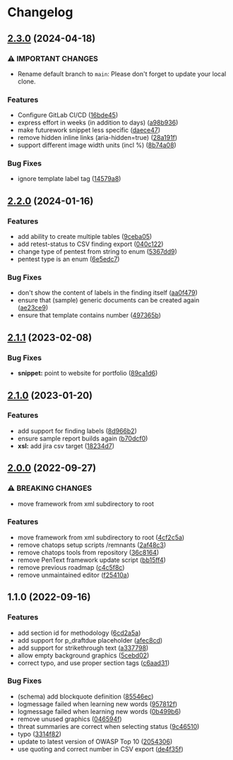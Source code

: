 # Changelog

## [2.3.0](https://github.com/radicallyopensecurity/pentext/compare/2.2.0...2.3.0) (2024-04-18)

### ⚠ IMPORTANT CHANGES

- Rename default branch to `main`: Please don't forget to update your local clone.

### Features

* Configure GitLab CI/CD ([16bde45](https://git.go-forward.net/radicallyopensecurity/pentext/-/commit/16bde45da7843bba0d2777d8609baf27ce4e63a0))
* express effort in weeks (in addition to days) ([a98b936](https://git.go-forward.net/radicallyopensecurity/pentext/-/commit/a98b936eed8de166ab0eedcf5f658c6c4acbe306))
* make futurework snippet less specific ([daece47](https://git.go-forward.net/radicallyopensecurity/pentext/-/commit/daece47ddc671332e00530ca769b89a1bc39df7c))
* remove hidden inline links (aria-hidden=true) ([28a191f](https://git.go-forward.net/radicallyopensecurity/pentext/-/commit/28a191f3b4b68028b0f3bef4b21bf00453a4ad5b))
* support different image width units (incl %) ([8b74a08](https://git.go-forward.net/radicallyopensecurity/pentext/-/commit/8b74a0868807f4f2bfcad5ea589f9d742a683880))


### Bug Fixes

* ignore template label tag ([14579a8](https://git.go-forward.net/radicallyopensecurity/pentext/-/commit/14579a856d6be937d699fe872eee30b3899a51ff))

## [2.2.0](https://github.com/radicallyopensecurity/pentext/compare/2.1.1...2.2.0) (2024-01-16)


### Features

* add ability to create multiple tables ([9ceba05](https://github.com/radicallyopensecurity/pentext/commit/9ceba05dfbfcf9d50f7c1685cb1395509d5e989c))
* add retest-status to CSV finding export ([040c122](https://github.com/radicallyopensecurity/pentext/commit/040c122ecc48b9df8949fb6cc4b4611d76a0c450))
* change type of pentest from string to enum ([5367dd9](https://github.com/radicallyopensecurity/pentext/commit/5367dd9e22e58f026657936fc56c0f7008ce89fd))
* pentest type is an enum ([6e5edc7](https://github.com/radicallyopensecurity/pentext/commit/6e5edc7a870979a42cf8e6797d98068709724ebd))


### Bug Fixes

* don't show the content of labels in the finding itself ([aa0f479](https://github.com/radicallyopensecurity/pentext/commit/aa0f4798bcc6c2df6d63e48860dbf42e980fc610))
* ensure that (sample) generic documents can be created again ([ae23ce9](https://github.com/radicallyopensecurity/pentext/commit/ae23ce9279a41c4070b8a14db713e0cfd1be13e6))
* ensure that template contains number ([497365b](https://github.com/radicallyopensecurity/pentext/commit/497365bded4ca7f8b3bac6a651e2a2614315de87))

## [2.1.1](https://github.com/radicallyopensecurity/pentext/compare/2.1.0...2.1.1) (2023-02-08)

### Bug Fixes

- **snippet:** point to website for portfolio
  ([89ca1d6](https://github.com/radicallyopensecurity/pentext/commit/89ca1d6740726a93718570e636d5fac322beb7db))

## [2.1.0](https://github.com/radicallyopensecurity/pentext/compare/2.0.0...2.1.0) (2023-01-20)

### Features

- add support for finding labels
  ([8d966b2](https://github.com/radicallyopensecurity/pentext/commit/8d966b2cb0d0ec3209a5a396288be21719eb463c))
- ensure sample report builds again
  ([b70dcf0](https://github.com/radicallyopensecurity/pentext/commit/b70dcf004321d35d93a6513695d2dcd8133cde39))
- **xsl:** add jira csv target
  ([18234d7](https://github.com/radicallyopensecurity/pentext/commit/18234d724a2ac0726fd1dbd9246327c6d07c6536))

## [2.0.0](https://github.com/radicallyopensecurity/pentext/compare/1.1.0...2.0.0) (2022-09-27)

### ⚠ BREAKING CHANGES

- move framework from xml subdirectory to root

### Features

- move framework from xml subdirectory to root
  ([4cf2c5a](https://github.com/radicallyopensecurity/pentext/commit/4cf2c5afbffbe144d8dff1468f6a096d68e9e927))
- remove chatops setup scripts /remnants
  ([2af48c3](https://github.com/radicallyopensecurity/pentext/commit/2af48c3d6cd47ff98b0dbb5a28380b72d3108d71))
- remove chatops tools from repository
  ([36c8164](https://github.com/radicallyopensecurity/pentext/commit/36c8164d249910abebb18e971ac24fc614bfa233))
- remove PenText framework update script
  ([bb15ff4](https://github.com/radicallyopensecurity/pentext/commit/bb15ff4ec58864f942aec21c7b1bd43fad61183a))
- remove previous roadmap
  ([c4c5f8c](https://github.com/radicallyopensecurity/pentext/commit/c4c5f8c8485475a636734a25fb1800d3fbfc058a))
- remove unmaintained editor
  ([f25410a](https://github.com/radicallyopensecurity/pentext/commit/f25410aa389fec3d4f4733dfb1158e963fb96ab1))

## 1.1.0 (2022-09-16)

### Features

- add section id for methodology
  ([6cd2a5a](https://github.com/radicallyopensecurity/pentext/commit/6cd2a5a8a1fb24d2bf395a191e008cd022d07c07))
- add support for p_draftdue placeholder
  ([afec8cd](https://github.com/radicallyopensecurity/pentext/commit/afec8cdd64784669ffbd3bc65151022e544e9e31))
- add support for strikethrough text
  ([a337798](https://github.com/radicallyopensecurity/pentext/commit/a337798d6a0e103fed7b1fd64dd6960ab0336a91))
- allow empty background graphics
  ([5cebd02](https://github.com/radicallyopensecurity/pentext/commit/5cebd02ab1a47c2f6e3f74c89ac37e2944d4c11b))
- correct typo, and use proper section tags
  ([c6aad31](https://github.com/radicallyopensecurity/pentext/commit/c6aad3174b785ba687caa75b449f2f2d546e522c))

### Bug Fixes

- (schema) add blockquote definition
  ([85546ec](https://github.com/radicallyopensecurity/pentext/commit/85546ecb1bb5804121c332c81203dc7bddcc66df))
- logmessage failed when learning new words
  ([957812f](https://github.com/radicallyopensecurity/pentext/commit/957812f7d7b8ee5c74803f3362c63a774518cedd))
- logmessage failed when learning new words
  ([0b499b6](https://github.com/radicallyopensecurity/pentext/commit/0b499b68e79982291d68c737fb098bf692a83f23))
- remove unused graphics
  ([046594f](https://github.com/radicallyopensecurity/pentext/commit/046594f97499f8760a4b48456450b813ea1fcca7))
- threat summaries are correct when selecting status
  ([9c46510](https://github.com/radicallyopensecurity/pentext/commit/9c4651066ac0e73c07105b1d97c50bd87d32b077))
- typo
  ([3314f82](https://github.com/radicallyopensecurity/pentext/commit/3314f82afecb4bd6de926c33ff492adf13f761bd))
- update to latest version of OWASP Top 10
  ([2054306](https://github.com/radicallyopensecurity/pentext/commit/20543068cf0771b080aea3a3fc17df7890300196))
- use quoting and correct number in CSV export
  ([de4f35f](https://github.com/radicallyopensecurity/pentext/commit/de4f35ffd6eb823c4c6ce6122dfbc717f7afd430))
